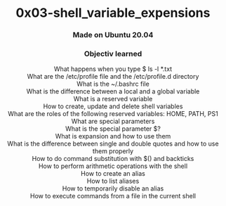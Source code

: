 <h1 align="center">0x03-shell_variable_expensions</h1>

<h3 align="center">Made on Ubuntu 20.04</h3>

<h3 align="center">Objectiv learned</h3>

<p align="center">
What happens when you type $ ls -l *.txt<br/>
What are the /etc/profile file and the /etc/profile.d directory<br/>
What is the ~/.bashrc file<br/>
What is the difference between a local and a global variable<br/>
What is a reserved variable<br/>
How to create, update and delete shell variables<br/>
What are the roles of the following reserved variables: HOME, PATH, PS1<br/>
What are special parameters<br/>
What is the special parameter $?<br/>
What is expansion and how to use them<br/>
What is the difference between single and double quotes and how to use them properly<br/>
How to do command substitution with $() and backticks<br/>
How to perform arithmetic operations with the shell<br/>
How to create an alias<br/>
How to list aliases<br/>
How to temporarily disable an alias<br/>
How to execute commands from a file in the current shell<br/>
</p>